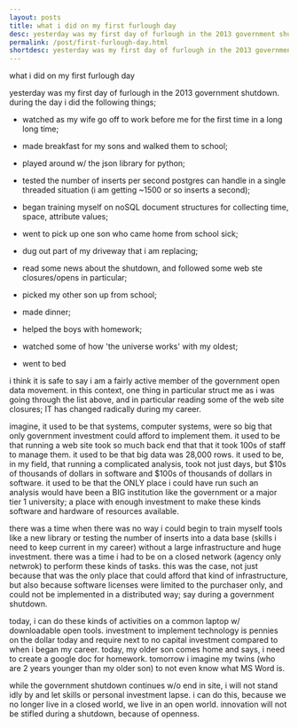```yaml
---
layout: posts
title: what i did on my first furlough day
desc: yesterday was my first day of furlough in the 2013 government shutdown. during the day i did the following things; watched as my wife go off to work before me for the first time in a long long time;
permalink: /post/first-furlough-day.html
shortdesc: yesterday was my first day of furlough in the 2013 government shutdown. during the day i did the following things
---
```


what i did on my first furlough day

yesterday was my first day of furlough in the 2013 government shutdown. during the day i did the following things;

* watched as my wife go off to work before me for the first time in a long long time;

* made breakfast for my sons and walked them to school; 
 
* played around w/ the json library for python;
 
* tested the number of inserts per second postgres can handle in a single threaded situation (i am getting ~1500 or so inserts a second);

* began training myself on noSQL document structures for collecting time, space, attribute values;

* went to pick up one son who came home from school sick;

* dug out part of my driveway that i am replacing;

* read some news about the shutdown, and followed some web ste closures/opens in particular;

* picked my other son up from school;

* made dinner; 

* helped the boys with homework;

* watched some of how 'the universe works' with my oldest;

* went to bed


i think it is safe to say i am a fairly active member of the government open data movement.  in this context, one thing in particular struct me as i was going through the list above, and in particular reading some of the web site closures; IT has changed radically during my career. 

imagine, it used to be that systems, computer systems, were so big that only government investment could afford to implement them.  it used to be that running a web site took so much back end that that it took 100s of staff to manage them.  it used to be that big data was 28,000 rows.  it used to be, in my field, that running a complicated analysis, took not just days, but $10s of thousands of dollars in software and $100s of thousands of dollars in software.  it used to be that the ONLY place i could have run such an analysis would have been a BIG institution like the government or a major tier 1 university; a place with enough investment to make these kinds software and hardware of resources available.  

there was a time when there was no way i could begin to train myself tools like a new library or testing the number of inserts into a data base (skills i need to keep current in my career) without a large infrastructure and huge investment.  there was a time i had to be on a closed network (agency only netwrok) to perform these kinds of tasks.  this was the case, not just because that was the only place that could afford that kind of infrastructure, but also because software licenses were limited to the purchaser only, and could not be implemented in a distributed way; say during a government shutdown.

today, i can do these kinds of activities on a common laptop w/ downloadable open tools. investment to implement technology is pennies on the dollar today and require next to no capital investment compared to when i began my career.  today, my older son comes home and says, i need to create a google doc for homework.  tomorrow i imagine my twins (who are 2 years younger than my older son) to not even know what MS Word is.   

while the government shutdown continues w/o end in site, i will not stand idly by and let skills or personal investment lapse.  i can do this, because we no longer live in a closed world, we live in an open world.  innovation will not be stifled during a shutdown, because of openness.  






